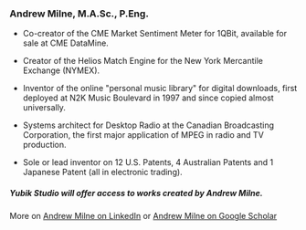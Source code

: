 ### Andrew Milne, M.A.Sc., P.Eng.

  - Co-creator of the CME Market Sentiment Meter for 1QBit, available for sale at CME DataMine. 

  - Creator of the Helios Match Engine for the New York Mercantile Exchange (NYMEX).  

  - Inventor of the online "personal music library" for digital downloads, first deployed at N2K Music Boulevard in 1997 and since copied almost universally. 

  - Systems architect for Desktop Radio at the Canadian Broadcasting Corporation, the first major application of MPEG in radio and TV production.

  - Sole or lead inventor on 12 U.S. Patents, 4 Australian Patents and 1 Japanese Patent (all in electronic trading).

##### Yubik Studio will offer access to works created by Andrew Milne. 

More on [Andrew Milne on LinkedIn](https://www.linkedin.com/in/yubik/) or [Andrew Milne on Google Scholar](https://scholar.google.com/citations?hl=en&user=MUcNd5cAAAAJ)






